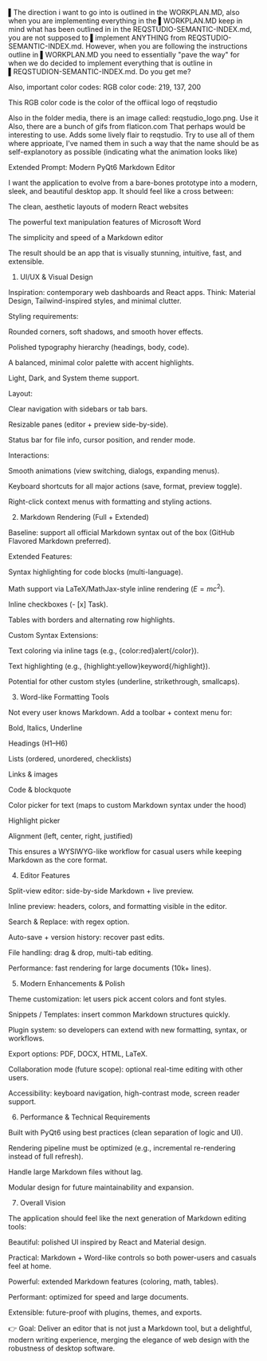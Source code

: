 ▌The direction i want to go into is outlined in the WORKPLAN.MD, also when you are implementing everything in the
▌WORKPLAN.MD keep in mind what has been outlined in in the REQSTUDIO-SEMANTIC-INDEX.md, you are not supposed to
▌implement ANYTHING from REQSTUDIO-SEMANTIC-INDEX.md. However, when you are following the instructions outline in
▌WORKPLAN.MD you need to essentially "pave the way" for when we do decided to implement everything that is outline in
▌REQSTUDION-SEMANTIC-INDEX.md. Do you get me?

Also, important color codes:
RGB color code: 219, 137, 200

This RGB color code is the color of the offiical logo of reqstudio

Also in the folder media, there is an image called:
reqstudio_logo.png. Use it
Also, there are a bunch of gifs from flaticon.com That perhaps would be interesting to use.
Adds some lively flair to reqstudio. Try to use all of them where apprioate, I've named them in such a way that the name should be as self-explanotory as possible (indicating what the animation looks like)

Extended Prompt: Modern PyQt6 Markdown Editor

I want the application to evolve from a bare-bones prototype into a modern, sleek, and beautiful desktop app. It should feel like a cross between:

The clean, aesthetic layouts of modern React websites

The powerful text manipulation features of Microsoft Word

The simplicity and speed of a Markdown editor

The result should be an app that is visually stunning, intuitive, fast, and extensible.

1. UI/UX & Visual Design

Inspiration: contemporary web dashboards and React apps. Think: Material Design, Tailwind-inspired styles, and minimal clutter.

Styling requirements:

Rounded corners, soft shadows, and smooth hover effects.

Polished typography hierarchy (headings, body, code).

A balanced, minimal color palette with accent highlights.

Light, Dark, and System theme support.

Layout:

Clear navigation with sidebars or tab bars.

Resizable panes (editor + preview side-by-side).

Status bar for file info, cursor position, and render mode.

Interactions:

Smooth animations (view switching, dialogs, expanding menus).

Keyboard shortcuts for all major actions (save, format, preview toggle).

Right-click context menus with formatting and styling actions.

2. Markdown Rendering (Full + Extended)

Baseline: support all official Markdown syntax out of the box (GitHub Flavored Markdown preferred).

Extended Features:

Syntax highlighting for code blocks (multi-language).

Math support via LaTeX/MathJax-style inline rendering ($E=mc^2$).

Inline checkboxes (- [x] Task).

Tables with borders and alternating row highlights.

Custom Syntax Extensions:

Text coloring via inline tags (e.g., {color:red}alert{/color}).

Text highlighting (e.g., {highlight:yellow}keyword{/highlight}).

Potential for other custom styles (underline, strikethrough, smallcaps).

3. Word-like Formatting Tools

Not every user knows Markdown. Add a toolbar + context menu for:

Bold, Italics, Underline

Headings (H1–H6)

Lists (ordered, unordered, checklists)

Links & images

Code & blockquote

Color picker for text (maps to custom Markdown syntax under the hood)

Highlight picker

Alignment (left, center, right, justified)

This ensures a WYSIWYG-like workflow for casual users while keeping Markdown as the core format.

4. Editor Features

Split-view editor: side-by-side Markdown + live preview.

Inline preview: headers, colors, and formatting visible in the editor.

Search & Replace: with regex option.

Auto-save + version history: recover past edits.

File handling: drag & drop, multi-tab editing.

Performance: fast rendering for large documents (10k+ lines).

5. Modern Enhancements & Polish

Theme customization: let users pick accent colors and font styles.

Snippets / Templates: insert common Markdown structures quickly.

Plugin system: so developers can extend with new formatting, syntax, or workflows.

Export options: PDF, DOCX, HTML, LaTeX.

Collaboration mode (future scope): optional real-time editing with other users.

Accessibility: keyboard navigation, high-contrast mode, screen reader support.

6. Performance & Technical Requirements

Built with PyQt6 using best practices (clean separation of logic and UI).

Rendering pipeline must be optimized (e.g., incremental re-rendering instead of full refresh).

Handle large Markdown files without lag.

Modular design for future maintainability and expansion.

7. Overall Vision

The application should feel like the next generation of Markdown editing tools:

Beautiful: polished UI inspired by React and Material design.

Practical: Markdown + Word-like controls so both power-users and casuals feel at home.

Powerful: extended Markdown features (coloring, math, tables).

Performant: optimized for speed and large documents.

Extensible: future-proof with plugins, themes, and exports.

👉 Goal: Deliver an editor that is not just a Markdown tool, but a delightful, modern writing experience, merging the elegance of web design with the robustness of desktop software.